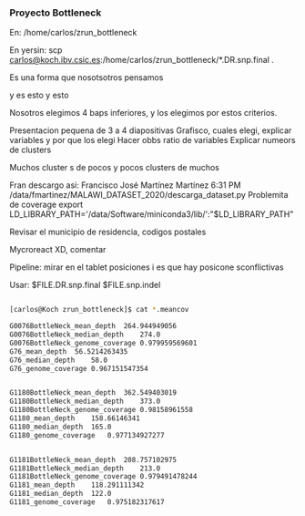 ### Proyecto Bottleneck

En: /home/carlos/zrun_bottleneck

En yersin:
scp carlos@koch.ibv.csic.es:/home/carlos/zrun_bottleneck/*.DR.snp.final .

Es una forma que nosotsotros pensamos

y es esto y esto

Nosotros elegimos 4 baps inferiores, y los elegimos por estos criterios.

Presentacion pequena de 3 a 4 diapositivas
Grafisco, cuales elegi, explicar variables
 y por que los elegi
Hacer obbs ratio de variables
Explicar numeors de clusters

Muchos cluster s de pocos y pocos clusters de muchos

Fran descargo asi: Francisco José Martínez Martínez  6:31 PM
/data/fmartinez/MALAWI_DATASET_2020/descarga_dataset.py
Problemita de coverage
export LD_LIBRARY_PATH='/data/Software/miniconda3/lib/':"$LD_LIBRARY_PATH"


Revisar el municipio de residencia, codigos postales

Mycroreact XD, comentar

Pipeline: mirar en el tablet posiciones i es que hay posicone sconflictivas

Usar:
$FILE.DR.snp.final $FILE.snp.indel

~~~ Bash

[carlos@Koch zrun_bottleneck]$ cat *.meancov

G0076BottleNeck_mean_depth	264.944949056
G0076BottleNeck_median_depth	274.0
G0076BottleNeck_genome_coverage	0.979959569601
G76_mean_depth	56.5214263435
G76_median_depth	58.0
G76_genome_coverage	0.967151547354


G1180BottleNeck_mean_depth	362.549403019
G1180BottleNeck_median_depth	373.0
G1180BottleNeck_genome_coverage	0.98158961558
G1180_mean_depth	158.66146341
G1180_median_depth	165.0
G1180_genome_coverage	0.977134927277


G1181BottleNeck_mean_depth	208.757102975
G1181BottleNeck_median_depth	213.0
G1181BottleNeck_genome_coverage	0.979491478244
G1181_mean_depth	118.291111342
G1181_median_depth	122.0
G1181_genome_coverage	0.975182317617

~~~
